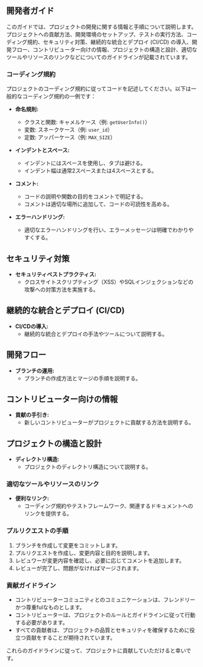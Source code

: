 ## 開発者ガイド

このガイドでは、プロジェクトの開発に関する情報と手順について説明します。プロジェクトへの貢献方法、開発環境のセットアップ、テストの実行方法、コーディング規約、セキュリティ対策、継続的な統合とデプロイ (CI/CD) の導入、開発フロー、コントリビューター向けの情報、プロジェクトの構造と設計、適切なツールやリソースのリンクなどについてのガイドラインが記載されています。

### コーディング規約

プロジェクトのコーディング規約に従ってコードを記述してください。以下は一般的なコーディング規約の一例です：

- **命名規則:**
  - クラスと関数: キャメルケース（例: `getUserInfo()`）
  - 変数: スネークケース（例: `user_id`）
  - 定数: アッパーケース（例: `MAX_SIZE`）

- **インデントとスペース:**
  - インデントにはスペースを使用し、タブは避ける。
  - インデント幅は通常2スペースまたは4スペースとする。

- **コメント:**
  - コードの説明や関数の目的をコメントで明記する。
  - コメントは適切な場所に追加して、コードの可読性を高める。

- **エラーハンドリング:**
  - 適切なエラーハンドリングを行い、エラーメッセージは明確でわかりやすくする。

## セキュリティ対策

- **セキュリティベストプラクティス:**
  - クロスサイトスクリプティング（XSS）やSQLインジェクションなどの攻撃への対策方法を実施する。
  
## 継続的な統合とデプロイ (CI/CD)

- **CI/CDの導入:**
  - 継続的な統合とデプロイの手法やツールについて説明する。

## 開発フロー

- **ブランチの運用:**
  - ブランチの作成方法とマージの手順を説明する。

## コントリビューター向けの情報

- **貢献の手引き:**
  - 新しいコントリビューターがプロジェクトに貢献する方法を説明する。

## プロジェクトの構造と設計

- **ディレクトリ構造:**
  - プロジェクトのディレクトリ構造について説明する。

### 適切なツールやリソースのリンク

- **便利なリンク:**
  - コーディング規約やテストフレームワーク、関連するドキュメントへのリンクを提供する。

### プルリクエストの手順

1. ブランチを作成して変更をコミットします。
2. プルリクエストを作成し、変更内容と目的を説明します。
3. レビュワーが変更内容を確認し、必要に応じてコメントを追加します。
4. レビューが完了し、問題がなければマージされます。

### 貢献ガイドライン

- コントリビューターコミュニティとのコミュニケーションは、フレンドリーかつ尊重fulなものとします。
- コントリビューターは、プロジェクトのルールとガイドラインに従って行動する必要があります。
- すべての貢献者は、プロジェクトの品質とセキュリティを確保するために役立つ貢献をすることが期待されています。

これらのガイドラインに従って、プロジェクトに貢献していただけると幸いです。
